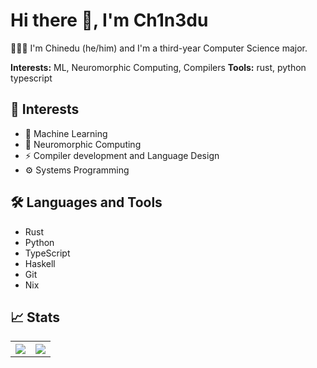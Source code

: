 # Hi there 👋, I'm Ch1n3du

👨🏿‍💻 I'm Chinedu (he/him) and I'm a third-year Computer Science major.

**Interests:** ML, Neuromorphic Computing, Compilers
**Tools:** rust, python typescript

## 🌱 Interests

- 🤖 Machine Learning
- 🧠 Neuromorphic Computing
- ⚡ Compiler development and Language Design
- ⚙️ Systems Programming

## 🛠️ Languages and Tools

- Rust
- Python
- TypeScript
- Haskell
- Git
- Nix

## 📈 Stats

<table>
    <tr>
        <th>
            <img src="https://github-readme-stats.vercel.app/api?username=ch1n3du&show_icons=true&count_private=true&include_all_commits=true&theme=dark&show_icons=true&layout=compact&bg_color=00000000&border_color=00000000" />
            <br>
        </th>
        <th>
            <img src="https://github-readme-stats.quantumlytangled.vercel.app/api/top-langs/?username=ch1n3du&layout=compact&show_icons=true&title_color=4F8CC9&text_color=9f9f9f&bg_color=00000000&hide_border=true&icon_color=00000000&count_private=true" />
        </th>
    </tr>
</table>

<!---
Ch1n3du/Ch1n3du is a ✨ special ✨ repository because its `README.md` (this file) appears on your GitHub profile.
You can click the Preview link to take a look at your changes.
--->
